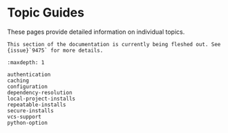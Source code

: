 # Topic Guides

These pages provide detailed information on individual topics.

```{note}
This section of the documentation is currently being fleshed out. See
{issue}`9475` for more details.
```

```{toctree}
:maxdepth: 1

authentication
caching
configuration
dependency-resolution
local-project-installs
repeatable-installs
secure-installs
vcs-support
python-option
```

